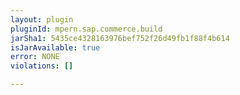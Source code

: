 ```yaml
---
layout: plugin
pluginId: mpern.sap.commerce.build
jarSha1: 5435ce4328163976bef752f26d49fb1f88f4b614
isJarAvailable: true
error: NONE
violations: []

---
```

